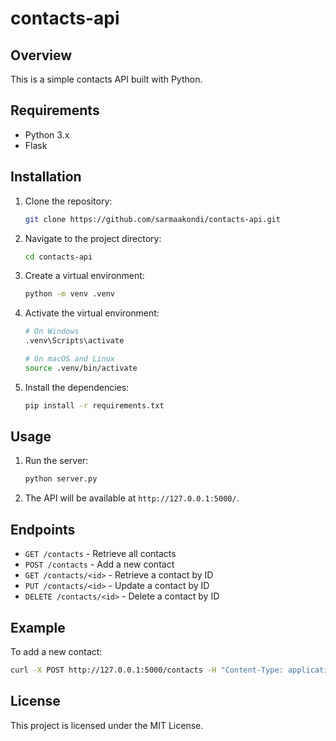 # contacts-api

## Overview

This is a simple contacts API built with Python.

## Requirements

-   Python 3.x
-   Flask

## Installation

1. Clone the repository:
    ```sh
    git clone https://github.com/sarmaakondi/contacts-api.git
    ```
2. Navigate to the project directory:
    ```sh
    cd contacts-api
    ```
3. Create a virtual environment:
    ```sh
    python -m venv .venv
    ```
4. Activate the virtual environment:

    ```sh
    # On Windows
    .venv\Scripts\activate

    # On macOS and Linux
    source .venv/bin/activate
    ```

5. Install the dependencies:
    ```sh
    pip install -r requirements.txt
    ```

## Usage

1. Run the server:
    ```sh
    python server.py
    ```
2. The API will be available at `http://127.0.0.1:5000/`.

## Endpoints

-   `GET /contacts` - Retrieve all contacts
-   `POST /contacts` - Add a new contact
-   `GET /contacts/<id>` - Retrieve a contact by ID
-   `PUT /contacts/<id>` - Update a contact by ID
-   `DELETE /contacts/<id>` - Delete a contact by ID

## Example

To add a new contact:

```sh
curl -X POST http://127.0.0.1:5000/contacts -H "Content-Type: application/json" -d '{"name": "John Doe", "phone": "123-456-7890"}'
```

## License

This project is licensed under the MIT License.
